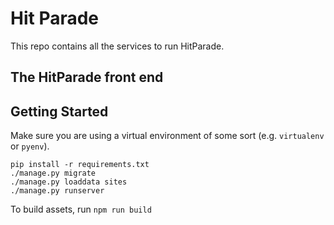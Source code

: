 # Hit Parade

This repo contains all the services to run HitParade.


## The HitParade front end

## Getting Started

Make sure you are using a virtual environment of some sort (e.g. `virtualenv` or
`pyenv`).

```
pip install -r requirements.txt
./manage.py migrate
./manage.py loaddata sites
./manage.py runserver
```

To build assets, run `npm run build`
